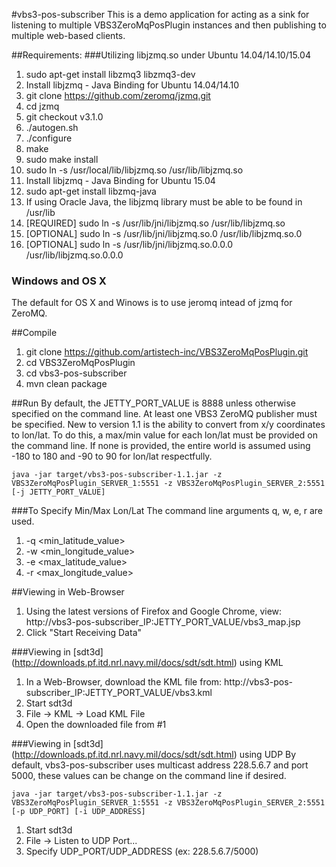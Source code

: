 #vbs3-pos-subscriber
This is a demo application for acting as a sink for listening to multiple VBS3ZeroMqPosPlugin instances and then publishing to multiple web-based clients.

##Requirements:
###Utilizing libjzmq.so under Ubuntu 14.04/14.10/15.04
 1. sudo apt-get install libzmq3 libzmq3-dev
 2. Install libjzmq - Java Binding for Ubuntu 14.04/14.10
   1. git clone https://github.com/zeromq/jzmq.git
   2. cd jzmq
   3. git checkout v3.1.0
   4. ./autogen.sh
   5. ./configure
   6. make
   7. sudo make install
   8. sudo ln -s /usr/local/lib/libjzmq.so /usr/lib/libjzmq.so
 3. Install libjzmq - Java Binding for Ubuntu 15.04
   1. sudo apt-get install libzmq-java
   2. If using Oracle Java, the libjzmq library must be able to be found in /usr/lib
   3. [REQUIRED] sudo ln -s /usr/lib/jni/libjzmq.so /usr/lib/libjzmq.so
   4. [OPTIONAL] sudo ln -s /usr/lib/jni/libjzmq.so.0 /usr/lib/libjzmq.so.0
   5. [OPTIONAL] sudo ln -s /usr/lib/jni/libjzmq.so.0.0.0 /usr/lib/libjzmq.so.0.0.0

### Windows and OS X
The default for OS X and Winows is to use jeromq intead of jzmq for ZeroMQ.

##Compile
1. git clone https://github.com/artistech-inc/VBS3ZeroMqPosPlugin.git
2. cd VBS3ZeroMqPosPlugin
3. cd vbs3-pos-subscriber
4. mvn clean package

##Run
By default, the JETTY_PORT_VALUE is 8888 unless otherwise specified on the command line. At least one VBS3 ZeroMQ publisher must be specified.  New to version 1.1 is the ability to convert from x/y coordinates to lon/lat.  To do this, a max/min value for each lon/lat must be provided on the command line.  If none is provided, the entire world is assumed using -180 to 180 and -90 to 90 for lon/lat respectfully.
```shell
java -jar target/vbs3-pos-subscriber-1.1.jar -z VBS3ZeroMqPosPlugin_SERVER_1:5551 -z VBS3ZeroMqPosPlugin_SERVER_2:5551 [-j JETTY_PORT_VALUE]
```
###To Specify Min/Max Lon/Lat
The command line arguments q, w, e, r are used.
 1. -q &lt;min_latitude_value&gt;
 2. -w &lt;min_longitude_value&gt;
 3. -e &lt;max_latitude_value&gt;
 4. -r &lt;max_longitude_value&gt;

##Viewing in Web-Browser
 1. Using the latest versions of Firefox and Google Chrome, view: http://vbs3-pos-subscriber_IP:JETTY_PORT_VALUE/vbs3_map.jsp
 2. Click "Start Receiving Data"

###Viewing in [sdt3d] (http://downloads.pf.itd.nrl.navy.mil/docs/sdt/sdt.html) using KML
 1. In a Web-Browser, download the KML file from: http://vbs3-pos-subscriber_IP:JETTY_PORT_VALUE/vbs3.kml
 2. Start sdt3d
 3. File -> KML -> Load KML File
 4. Open the downloaded file from #1

###Viewing in [sdt3d] (http://downloads.pf.itd.nrl.navy.mil/docs/sdt/sdt.html) using UDP
By default, vbs3-pos-subscriber uses multicast address 228.5.6.7 and port 5000, these values can be change on the command line if desired.
```shell
java -jar target/vbs3-pos-subscriber-1.1.jar -z VBS3ZeroMqPosPlugin_SERVER_1:5551 -z VBS3ZeroMqPosPlugin_SERVER_2:5551 [-p UDP_PORT] [-i UDP_ADDRESS]
```
 1. Start sdt3d
 2. File -> Listen to UDP Port...
 3. Specify UDP_PORT/UDP_ADDRESS (ex: 228.5.6.7/5000)

